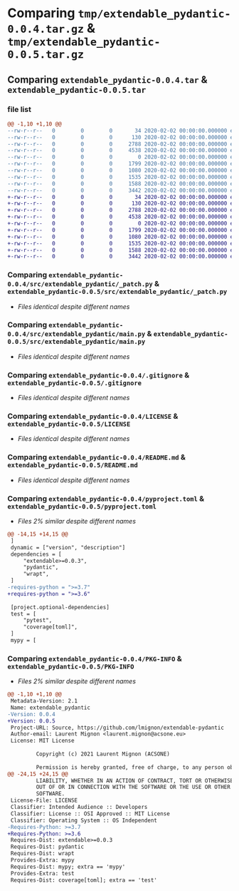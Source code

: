 # Comparing `tmp/extendable_pydantic-0.0.4.tar.gz` & `tmp/extendable_pydantic-0.0.5.tar.gz`

## Comparing `extendable_pydantic-0.0.4.tar` & `extendable_pydantic-0.0.5.tar`

### file list

```diff
@@ -1,10 +1,10 @@
--rw-r--r--   0        0        0       34 2020-02-02 00:00:00.000000 extendable_pydantic-0.0.4/extendable_pydantic_patcher.pth
--rw-r--r--   0        0        0      130 2020-02-02 00:00:00.000000 extendable_pydantic-0.0.4/src/extendable_pydantic/__init__.py
--rw-r--r--   0        0        0     2788 2020-02-02 00:00:00.000000 extendable_pydantic-0.0.4/src/extendable_pydantic/_patch.py
--rw-r--r--   0        0        0     4538 2020-02-02 00:00:00.000000 extendable_pydantic-0.0.4/src/extendable_pydantic/main.py
--rw-r--r--   0        0        0        0 2020-02-02 00:00:00.000000 extendable_pydantic-0.0.4/src/extendable_pydantic/py.typed
--rw-r--r--   0        0        0     1799 2020-02-02 00:00:00.000000 extendable_pydantic-0.0.4/.gitignore
--rw-r--r--   0        0        0     1080 2020-02-02 00:00:00.000000 extendable_pydantic-0.0.4/LICENSE
--rw-r--r--   0        0        0     1535 2020-02-02 00:00:00.000000 extendable_pydantic-0.0.4/README.md
--rw-r--r--   0        0        0     1588 2020-02-02 00:00:00.000000 extendable_pydantic-0.0.4/pyproject.toml
--rw-r--r--   0        0        0     3442 2020-02-02 00:00:00.000000 extendable_pydantic-0.0.4/PKG-INFO
+-rw-r--r--   0        0        0       34 2020-02-02 00:00:00.000000 extendable_pydantic-0.0.5/extendable_pydantic_patcher.pth
+-rw-r--r--   0        0        0      130 2020-02-02 00:00:00.000000 extendable_pydantic-0.0.5/src/extendable_pydantic/__init__.py
+-rw-r--r--   0        0        0     2788 2020-02-02 00:00:00.000000 extendable_pydantic-0.0.5/src/extendable_pydantic/_patch.py
+-rw-r--r--   0        0        0     4538 2020-02-02 00:00:00.000000 extendable_pydantic-0.0.5/src/extendable_pydantic/main.py
+-rw-r--r--   0        0        0        0 2020-02-02 00:00:00.000000 extendable_pydantic-0.0.5/src/extendable_pydantic/py.typed
+-rw-r--r--   0        0        0     1799 2020-02-02 00:00:00.000000 extendable_pydantic-0.0.5/.gitignore
+-rw-r--r--   0        0        0     1080 2020-02-02 00:00:00.000000 extendable_pydantic-0.0.5/LICENSE
+-rw-r--r--   0        0        0     1535 2020-02-02 00:00:00.000000 extendable_pydantic-0.0.5/README.md
+-rw-r--r--   0        0        0     1588 2020-02-02 00:00:00.000000 extendable_pydantic-0.0.5/pyproject.toml
+-rw-r--r--   0        0        0     3442 2020-02-02 00:00:00.000000 extendable_pydantic-0.0.5/PKG-INFO
```

### Comparing `extendable_pydantic-0.0.4/src/extendable_pydantic/_patch.py` & `extendable_pydantic-0.0.5/src/extendable_pydantic/_patch.py`

 * *Files identical despite different names*

### Comparing `extendable_pydantic-0.0.4/src/extendable_pydantic/main.py` & `extendable_pydantic-0.0.5/src/extendable_pydantic/main.py`

 * *Files identical despite different names*

### Comparing `extendable_pydantic-0.0.4/.gitignore` & `extendable_pydantic-0.0.5/.gitignore`

 * *Files identical despite different names*

### Comparing `extendable_pydantic-0.0.4/LICENSE` & `extendable_pydantic-0.0.5/LICENSE`

 * *Files identical despite different names*

### Comparing `extendable_pydantic-0.0.4/README.md` & `extendable_pydantic-0.0.5/README.md`

 * *Files identical despite different names*

### Comparing `extendable_pydantic-0.0.4/pyproject.toml` & `extendable_pydantic-0.0.5/pyproject.toml`

 * *Files 2% similar despite different names*

```diff
@@ -14,15 +14,15 @@
 ]
 dynamic = ["version", "description"]
 dependencies = [
     "extendable>=0.0.3",
     "pydantic",
     "wrapt",
 ]
-requires-python = ">=3.7"
+requires-python = ">=3.6"
 
 [project.optional-dependencies]
 test = [
     "pytest",
     "coverage[toml]",
 ]
 mypy = [
```

### Comparing `extendable_pydantic-0.0.4/PKG-INFO` & `extendable_pydantic-0.0.5/PKG-INFO`

 * *Files 2% similar despite different names*

```diff
@@ -1,10 +1,10 @@
 Metadata-Version: 2.1
 Name: extendable_pydantic
-Version: 0.0.4
+Version: 0.0.5
 Project-URL: Source, https://github.com/lmignon/extendable-pydantic
 Author-email: Laurent Mignon <laurent.mignon@acsone.eu>
 License: MIT License
         
         Copyright (c) 2021 Laurent Mignon (ACSONE)
         
         Permission is hereby granted, free of charge, to any person obtaining a copy
@@ -24,15 +24,15 @@
         LIABILITY, WHETHER IN AN ACTION OF CONTRACT, TORT OR OTHERWISE, ARISING FROM,
         OUT OF OR IN CONNECTION WITH THE SOFTWARE OR THE USE OR OTHER DEALINGS IN THE
         SOFTWARE.
 License-File: LICENSE
 Classifier: Intended Audience :: Developers
 Classifier: License :: OSI Approved :: MIT License
 Classifier: Operating System :: OS Independent
-Requires-Python: >=3.7
+Requires-Python: >=3.6
 Requires-Dist: extendable>=0.0.3
 Requires-Dist: pydantic
 Requires-Dist: wrapt
 Provides-Extra: mypy
 Requires-Dist: mypy; extra == 'mypy'
 Provides-Extra: test
 Requires-Dist: coverage[toml]; extra == 'test'
```


